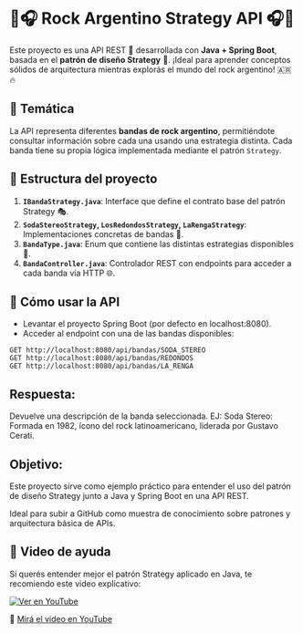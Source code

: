 🎸🎧 Rock Argentino Strategy API 🎧🎸
=====================================

Este proyecto es una API REST 🎯 desarrollada con **Java + Spring Boot**, basada en el **patrón de diseño Strategy** 🧠. ¡Ideal para aprender conceptos sólidos de arquitectura mientras explorás el mundo del rock argentino! 🇦🇷🔥

🎵 Temática
------------
La API representa diferentes **bandas de rock argentino**, permitiéndote consultar información sobre cada una usando una estrategia distinta. Cada banda tiene su propia lógica implementada mediante el patrón `Strategy`.


📁 Estructura del proyecto
----------------------------------------
1. **`IBandaStrategy.java`**: Interface que define el contrato base del patrón Strategy 🎭.
2. **`SodaStereoStrategy`, `LosRedondosStrategy`, `LaRengaStrategy`**: Implementaciones concretas de bandas 🎤.
3. **`BandaType.java`**: Enum que contiene las distintas estrategias disponibles 🎸.
4. **`BandaController.java`**: Controlador REST con endpoints para acceder a cada banda vía HTTP 🌐.

🚀 Cómo usar la API
---------------
- Levantar el proyecto Spring Boot (por defecto en localhost:8080).
- Acceder al endpoint con una de las bandas disponibles:

```
GET http://localhost:8080/api/bandas/SODA_STEREO
GET http://localhost:8080/api/bandas/REDONDOS
GET http://localhost:8080/api/bandas/LA_RENGA
```

Respuesta:
-----------
Devuelve una descripción de la banda seleccionada. EJ: 
Soda Stereo: Formada en 1982, ícono del rock latinoamericano, liderada por Gustavo Cerati.

Objetivo:
-------------
Este proyecto sirve como ejemplo práctico para entender el uso del patrón de diseño Strategy junto a Java y Spring Boot en una API REST.

Ideal para subir a GitHub como muestra de conocimiento sobre patrones y arquitectura básica de APIs.

🎥 Video de ayuda
---------------------

Si querés entender mejor el patrón Strategy aplicado en Java, te recomiendo este video explicativo:

[![Ver en YouTube](https://img.youtube.com/vi/14Fxj5f0iaI/0.jpg)](https://www.youtube.com/watch?v=14Fxj5f0iaI&list=PLi_K_8CU7k80q16PgYYaVazBCeBEPngLq&index=4)

🔗 [Mirá el video en YouTube](https://www.youtube.com/watch?v=14Fxj5f0iaI&list=PLi_K_8CU7k80q16PgYYaVazBCeBEPngLq&index=4)
